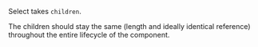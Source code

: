 Select takes `children`.

The children should stay the same (length and ideally identical reference) throughout the entire lifecycle of the component.
